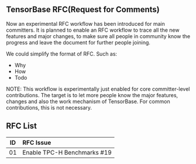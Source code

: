 TensorBase RFC(Request for Comments)
-------------------------------------

Now an experimental RFC workflow has been introduced for main committers. It is planned to enable an RFC workflow to trace all the new features and major changes, to make sure all people in community know the progress and leave the document for further people joining. 

We could simplify the format of RFC. Such as:

* Why
* How
* Todo

NOTE: This workflow is experimentally just enabled for core committer-level contributions. The target is to let more people know the major features, changes and also the work mechanism of TensorBase. For common contributions, this is not necessary.


RFC List
--------
|   ID      |  RFC Issue                  |
|:---------:|:----------------------------|
| 01        | Enable TPC-H Benchmarks #19 |